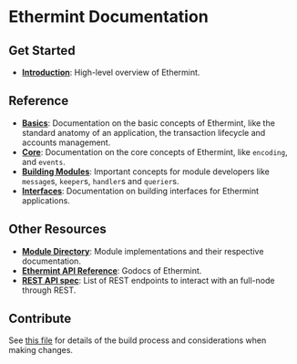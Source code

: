 <!--
layout: home
title: Ethermint Documentation
description: Ethermint is a scalable and interoperable Ethereum, built on Proof-of-Stake with fast-finality.
sections:
  - title: Introduction
    desc: Read a high-level overview of Ethermint and its architecture.
    url: /intro
    icon: ethereum-intro
  - title: Basics
    desc: Start with the basic concepts of Ethermint, like accounts and transactions.
    url: /basics
    icon: basics
  - title: Core Concepts
    desc: Read about the core concepts like encoding and events.
    url: /core
    icon: core
stack:
  - title: Cosmos SDK
    desc: The SDK is the world’s most popular framework for building application-specific blockchains.
    color: "#5064FB"
    label: sdk
    url: http://docs.cosmos.network
  - title: Ethereum
    desc: Ethereum is a global, open-source platform for decentralized applications.
    color: "#1A1F36"
    label: ethereum-black
    url: https://eth.wiki
  - title: Tendermint Core
    desc: The leading BFT engine for building blockchains, powering Ethermint.
    color: "#00BB00"
    label: core
    url: http://docs.tendermint.com
footer:
  newsletter: false
aside: false
-->

# Ethermint Documentation

## Get Started

- **[Introduction](./intro/overview.md)**: High-level overview of Ethermint.

## Reference

- **[Basics](./basics/)**: Documentation on the basic concepts of Ethermint, like the standard anatomy of an application, the transaction lifecycle and accounts management.
- **[Core](./core/)**: Documentation on the core concepts of Ethermint, like `encoding`, and `events`.
- **[Building Modules](./building-modules/)**: Important concepts for module developers like `message`s, `keeper`s, `handler`s and `querier`s.
- **[Interfaces](./interfaces/)**: Documentation on building interfaces for Ethermint applications.

## Other Resources

- **[Module Directory](../x/)**: Module implementations and their respective documentation.
- **[Ethermint API Reference](https://godoc.org/github.com/cosmos/ethermint)**: Godocs of Ethermint.
- **[REST API spec](https://cosmos.network/rpc/)**: List of REST endpoints to interact with an full-node through REST.

## Contribute

See [this file](https://github.com/ChainSafe/ethermint/blob/development/docs/DOCS_README.md) for details of the build process and considerations when making changes.
